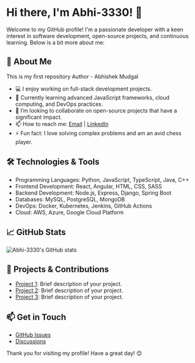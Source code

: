 # Hi there, I'm Abhi-3330! 👋

Welcome to my GitHub profile! I'm a passionate developer with a keen interest in software development, open-source projects, and continuous learning. Below is a bit more about me:

## 🚀 About Me
This is my first repository
Author - Abhishek Mudgal

- 💻 I enjoy working on full-stack development projects.
- 🌱 Currently learning advanced JavaScript frameworks, cloud computing, and DevOps practices.
- 🤝 I’m looking to collaborate on open-source projects that have a significant impact.
- 📫 How to reach me: [Email](mailto:your-email@example.com) | [LinkedIn](https://www.linkedin.com/in/your-profile/)
- ⚡ Fun fact: I love solving complex problems and am an avid chess player.

## 🛠️ Technologies & Tools

- Programming Languages: Python, JavaScript, TypeScript, Java, C++
- Frontend Development: React, Angular, HTML, CSS, SASS
- Backend Development: Node.js, Express, Django, Spring Boot
- Databases: MySQL, PostgreSQL, MongoDB
- DevOps: Docker, Kubernetes, Jenkins, GitHub Actions
- Cloud: AWS, Azure, Google Cloud Platform

## 📈 GitHub Stats

![Abhi-3330's GitHub stats](https://github-readme-stats.vercel.app/api?username=Abhi-3330&show_icons=true&theme=radical)

## 🔧 Projects & Contributions

- [Project 1](https://github.com/Abhi-3330/project1): Brief description of your project.
- [Project 2](https://github.com/Abhi-3330/project2): Brief description of your project.
- [Project 3](https://github.com/Abhi-3330/project3): Brief description of your project.

## 📫 Get in Touch

- [GitHub Issues](https://github.com/Abhi-3330/Abhi-3330/issues)
- [Discussions](https://github.com/Abhi-3330/Abhi-3330/discussions)

Thank you for visiting my profile! Have a great day! 😊
